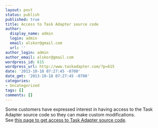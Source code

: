 ```yaml
---
layout: post
status: publish
published: true
title: Access to Task Adapter source code
author:
  display_name: admin
  login: admin
  email: alskor@gmail.com
  url: ''
author_login: admin
author_email: alskor@gmail.com
wordpress_id: 615
wordpress_url: http://www.taskadapter.com/?p=615
date: '2013-10-18 07:27:45 -0700'
date_gmt: '2013-10-18 07:27:45 -0700'
categories:
- Uncategorized
tags: []
comments: []
---
```

<p>Some customers have expressed interest in having access to the Task Adapter source code so they can make custom modifications.<br />
See <a href="http://www.taskadapter.com&#47;access-to-source-code&#47;" title="Access to source code">this page to get access to Task Adapter source code</a>.</p>
